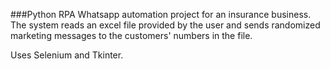 ###Python RPA Whatsapp automation project for an insurance business.
The system reads an excel file provided by the user and sends randomized marketing messages to the customers' numbers in the file.

Uses Selenium and Tkinter.